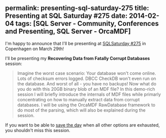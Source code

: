 permalink: presenting-sql-saturday-275
title: Presenting at SQL Saturday #275
date: 2014-02-04
tags: [SQL Server - Community, Conferences and Presenting, SQL Server - OrcaMDF]
---
I'm happy to announce that I'll be presenting at [SQLSaturday #275](http://sqlsaturday.com/275/) in Copenhagen on March 29th!

<!-- more -->

I'll be presenting my **Recovering Data from Fatally Corrupt Databases** session:

> Imagine the worst case scenario: Your database won't come online. Lots of checksum errors logged. DBCC CheckDB won't even run on the database. And worst of all - you have no backups! Now what do you do with this 20GB binary blob of an MDF file? In this demo-rich session I will briefly introduce the internals of MDF files while primarly concentrating on how to manually extract data from corrupt databases. I will be using the OrcaMDF RawDatabase framework to do most of the parsing, which will also be explained during the session.

If you want to be able to [save the day](/sql-server-corruption-recovery-when-all-else-fails/) when all other options are exhausted, you shouldn't miss this session.